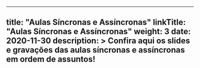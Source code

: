 
---
title: "Aulas Síncronas e Assíncronas"
linkTitle: "Aulas Síncronas e Assíncronas"
weight: 3
date: 2020-11-30
description: >
  Confira aqui os slides e gravações das aulas síncronas e assíncronas em ordem de assuntos!
---



	
